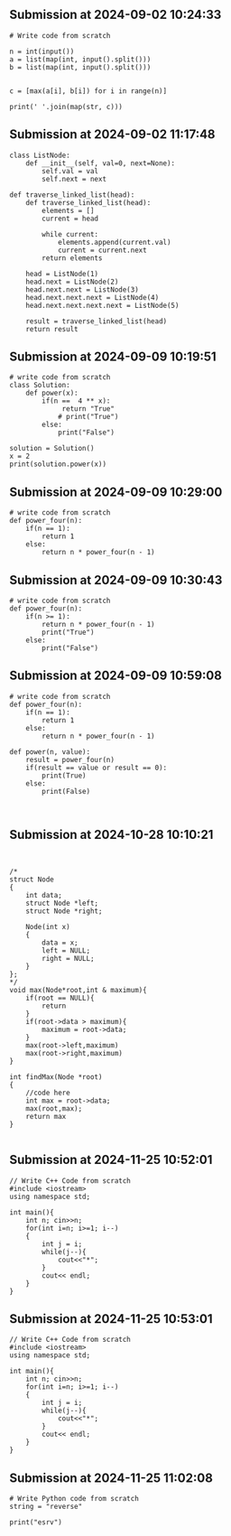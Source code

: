 ## Submission at 2024-09-02 10:24:33


```
# Write code from scratch

n = int(input())
a = list(map(int, input().split()))
b = list(map(int, input().split()))


c = [max(a[i], b[i]) for i in range(n)]

print(' '.join(map(str, c)))

```

## Submission at 2024-09-02 11:17:48


```
class ListNode:
    def __init__(self, val=0, next=None):
        self.val = val
        self.next = next

def traverse_linked_list(head):
    def traverse_linked_list(head):
        elements = []
        current = head
        
        while current:
            elements.append(current.val)
            current = current.next
        return elements

    head = ListNode(1)
    head.next = ListNode(2)
    head.next.next = ListNode(3)
    head.next.next.next = ListNode(4)
    head.next.next.next.next = ListNode(5)

    result = traverse_linked_list(head)
    return result
```

## Submission at 2024-09-09 10:19:51


```
# write code from scratch
class Solution:
    def power(x):
        if(n ==  4 ** x):
             return "True"  
            # print("True")
        else:
            print("False")

solution = Solution()
x = 2
print(solution.power(x))

```

## Submission at 2024-09-09 10:29:00


```
# write code from scratch
def power_four(n):
    if(n == 1):
        return 1
    else:
        return n * power_four(n - 1)
```

## Submission at 2024-09-09 10:30:43


```
# write code from scratch
def power_four(n):
    if(n >= 1):
        return n * power_four(n - 1)
        print("True")
    else:
        print("False")
```

## Submission at 2024-09-09 10:59:08


```
# write code from scratch
def power_four(n):
    if(n == 1):
        return 1
    else:
        return n * power_four(n - 1)

def power(n, value):
    result = power_four(n)
    if(result == value or result == 0):
        print(True)
    else:
        print(False)

    
```

## Submission at 2024-10-28 10:10:21


```


/*
struct Node
{
    int data;
    struct Node *left;
    struct Node *right;

    Node(int x)
    {
        data = x;
        left = NULL;
        right = NULL;
    }
};
*/
void max(Node*root,int & maximum){
    if(root == NULL){
        return
    }
    if(root->data > maximum){
        maximum = root->data;
    }
    max(root->left,maximum)
    max(root->right,maximum)
}

int findMax(Node *root)
{
    //code here
    int max = root->data;
    max(root,max);
    return max
}


```

## Submission at 2024-11-25 10:52:01


```
// Write C++ Code from scratch
#include <iostream>
using namespace std;

int main(){
    int n; cin>>n;
    for(int i=n; i>=1; i--)
    {
        int j = i;
        while(j--){
            cout<<"*";
        }
        cout<< endl;
    }
}
```

## Submission at 2024-11-25 10:53:01


```
// Write C++ Code from scratch
#include <iostream>
using namespace std;

int main(){
    int n; cin>>n;
    for(int i=n; i>=1; i--)
    {
        int j = i;
        while(j--){
            cout<<"*";
        }
        cout<< endl;
    }
}
```

## Submission at 2024-11-25 11:02:08


```
# Write Python code from scratch
string = "reverse"

print("esrv")
```

